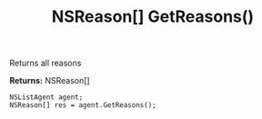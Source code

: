 ﻿---
uid: crmscript_ref_NSListAgent_GetReasons
title: NSReason[] GetReasons()
intellisense: NSListAgent.GetReasons
keywords: NSListAgent, GetReasons
so.topic: reference
---

Returns all reasons


**Returns:** NSReason[]

```crmscript
NSListAgent agent;
NSReason[] res = agent.GetReasons();
```

